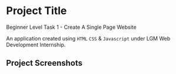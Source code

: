 # Project Title

Beginner Level Task 1 - Create A Single Page Website

An application created using `HTML` `CSS` & `Javascript` under LGM Web Development Internship.

## Project Screenshots

